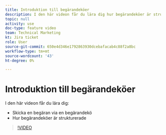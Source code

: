 ```yaml
---
title: Introduktion till begärandeköer
description: I den här videon får du lära dig hur begärandeköer är strukturerade och hur du skickar en begäran.
topic: null
activity: use
doc-type: feature video
team: Technical Marketing
kt: Jira ticket
role: User
source-git-commit: 650e4d346e1792863930dcebafacab4c88f2a8bc
workflow-type: tm+mt
source-wordcount: '43'
ht-degree: 0%

---
```


# Introduktion till begärandeköer

I den här videon får du lära dig:

* Skicka en begäran via en begärandekö
* Hur begärandeköer är strukturerade

>[!VIDEO](https://video.tv.adobe.com/v/335220/?quality=12&learn=on)
